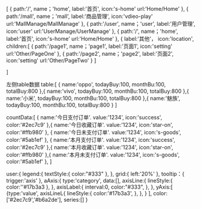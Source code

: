 [
    {
    path:'/',
    name；'home',
    label:'首页',
    icon:'s-home'
    url:'Home/Home'
    },
    {
    path:'/mall',
    name；'mall',
    label:'商品管理',
    icon:'vdieo-play'
    url:'MallManage/MallManage'
    },
    {
    path:'/user',
    name；'user',
    label:'用户管理',
    icon:'user'
    url:'UserManage/UserManage'
    },
    {
    path:'/',
    name；'home',
    label:'首页',
    icon:'s-home'
    url:'Home/Home'
    },
    {
        label:'其他'，
        icon:'location',
        children:[
            {
                path:'/page1',
                name；'page1',
                label:'页面1',
                icon:'setting'
                url:'Other/PageOne'
            },
            {
                path:'/page2',
                name；'page2',
                label:'页面2',
                icon:'setting'
                url:'Other/PageTwo'
            }
        ]

]


左侧table数据
table:[
    {
        name:'oppo',
        todayBuy:100,
        monthBu:100,
        totalBuy:800
    },{
        name:'vivo',
        todayBuy:100,
        monthBu:100,
        totalBuy:800
    },{
        name:'小米',
        todayBuy:100,
        monthBu:100,
        totalBuy:800
    },{
        name:'魅族',
        todayBuy:100,
        monthBu:100,
        totalBuy:800
    }
]

countData:[
    {
    name:'今日支付订单'.
    value:'1234',
    icon:'success',
    color:'#2ec7c9'
},{
    name:'今日收藏订单'.
    value:'1234',
    icon:'star-on',
    color:'#ffb980'
},
{
    name:'今日未支付订单'.
    value:'1234',
    icon:'s-goods',
    color:'#5ab1ef'
},
{
    name:'本月支付订单'.
    value:'1234',
    icon:'success',
    color:'#2ec7c9'
},{
    name:'本月收藏订单'.
    value:'1234',
    icon:'star-on',
    color:'#ffb980'
},{
    name:'本月未支付订单'.
    value:'1234',
    icon:'s-goods',
    color:'#5ab1ef'
},
]

user:{
    legend:{
        textStyle:{
            color:"#333"
        },
    },
    grid:{
        left:'20%'
    },
    tooltip：{
        trigger:'axis'
    },
    aAxis:{
        type:'category',
        data:[],
        axisLine:{
            lineStyle:{
                color:''#17b3a3
            },
        },
        axisLabel:{
            interval:0,
            color:"#333",
        },
    },
    yAxis:[
        {type:'value',
        axisLineL{
            lineStyle:{
                color:'#17b3a3',
            },
        },
        }
    ],
    color:['#2ec7c9','#b6a2de'],
    series:[]
}